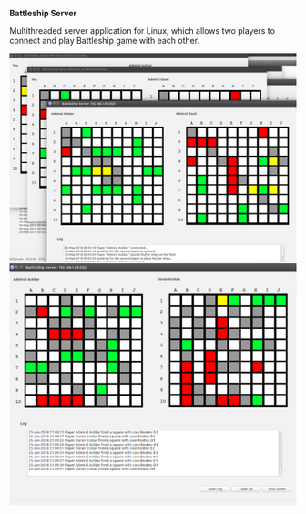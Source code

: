 **Battleship Server**

Multithreaded server application for Linux, which allows two players to connect and play Battleship game with each other.

![alt text](https://github.com/DoranMartell/KitchenSink/blob/master/BattleShip_Qt/Battleship_server/BattleShipServer.png)
![alt text](https://github.com/DoranMartell/KitchenSink/blob/master/BattleShip_Qt/Battleship_server/BattleShip_server.png)
